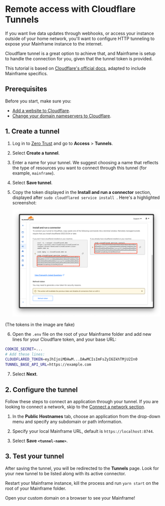 # Remote access with Cloudflare Tunnels

If you want live data updates through webhooks, or access your instance outside of your home network, you'll want to configure HTTP tunneling to expose your Mainframe instance to the internet.

Cloudflare tunnel is a great option to achieve that, and Mainframe is setup to handle the connection for you, given that the tunnel token is provided.

This tutorial is based on [Cloudflare's official docs](https://developers.cloudflare.com/cloudflare-one/connections/connect-networks/get-started/create-remote-tunnel/), adapted to include Mainframe specifics.

## Prerequisites

Before you start, make sure you:

-   [Add a website to Cloudflare](https://developers.cloudflare.com/fundamentals/setup/account-setup/add-site/).
-   [Change your domain nameservers to Cloudflare](https://developers.cloudflare.com/dns/zone-setups/full-setup/setup/).

## 1. Create a tunnel

1. Log in to [Zero Trust](https://one.dash.cloudflare.com) and go to **Access** > **Tunnels**.

2. Select **Create a tunnel**.

3. Enter a name for your tunnel. We suggest choosing a name that reflects the type of resources you want to connect through this tunnel (for example, `mainframe`).

4. Select **Save tunnel**.

5. Copy the token displayed in the **Install and run a connector** section, displayed after `sudo cloudflared service install `. Here's a highlighted screenshot:

    ![Cloudflare UI highlighting tokens](./images/cloudflare-tunnel-token.png)

(The tokens in the image are fake)

6. Open the `.env` file on the root of your Mainframe folder and add new lines for your Cloudflare token, and your base URL:

```bash
COOKIE_SECRET=...
# Add these lines:
CLOUDFLARED_TOKEN=eyJhIjoiMDAwM...DAwMCIsImFsZyI6IkhTMjU2In0
TUNNEL_BASE_API_URL=https://example.com
```

7. Select **Next**.

## 2. Configure the tunnel

Follow these steps to connect an application through your tunnel. If you are looking to connect a network, skip to the [Connect a network section](#3-connect-a-network).

1. In the **Public Hostnames** tab, choose an application from the drop-down menu and specify any subdomain or path information.

2. Specify your local Mainframe URL, default is `https://localhost:8744`.

3. Select **Save `<tunnel-name>`**.

## 3. Test your tunnel

After saving the tunnel, you will be redirected to the **Tunnels** page. Look for your new tunnel to be listed along with its active connector.

Restart your Mainframe instance, kill the process and run `yarn start` on the root of your Mainframe folder.

Open your custom domain on a browser to see your Mainframe!
